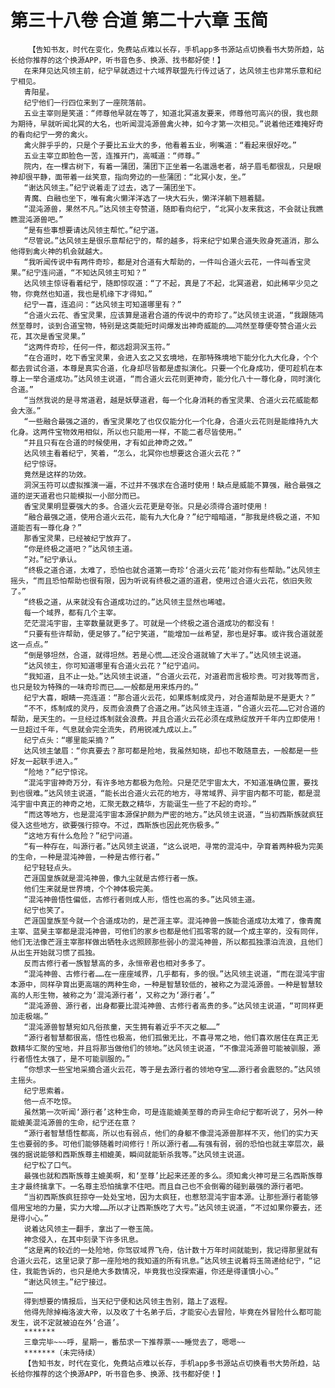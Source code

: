 # 第三十八卷 合道 第二十六章 玉简
        【告知书友，时代在变化，免费站点难以长存，手机app多书源站点切换看书大势所趋，站长给你推荐的这个换源APP，听书音色多、换源、找书都好使！】
       在来拜见达风领主前，纪宁早就透过十六域界联盟先行传过话了，达风领主也非常乐意和纪宁相见。
       青阳星。
       纪宁他们一行四位来到了一座院落前。
       五业主宰则是笑道：“师尊他早就在等了，知道北冥道友要来，师尊他可高兴的很，我也颇为期待，早就听闻北冥的大名，也听闻混沌源兽禽火神，如今才第一次相见。”说着他还难掩好奇的看向纪宁一旁的禽火。
       禽火胖乎乎的，只是个子要比五业大的多，他看着五业，咧嘴道：“看起来很好吃。”
       五业主宰立即脸色一苦，连推开门，高喊道：“师尊。”
       院内，在一棵古树下，有着一蒲团，蒲团下正坐着一名邋遢老者，胡子眉毛都很乱，只是眼神却很平静，面带着一丝笑意，指向旁边的一些蒲团：“北冥小友，坐。”
       “谢达风领主。”纪宁说着走了过去，选了一蒲团坐下。
       青魔、白融也坐下，唯有禽火懒洋洋选了一块大石头，懒洋洋躺下翘着腿。
       “混沌源兽，果然不凡。”达风领主夸赞道，随即看向纪宁，“北冥小友来我这，不会就让我瞧瞧混沌源兽吧。”
       “是有些事想要请达风领主帮忙。”纪宁道。
       “尽管说。”达风领主是很乐意帮纪宁的，帮的越多，将来纪宁如果合道失败身死道消，那么他得到禽火神的机会就越大。
       “我听闻传说中有两件奇珍，都是对合道有大帮助的，一件叫合道火云花，一件叫香宝灵果。”纪宁连问道，“不知达风领主可知？”
       达风领主惊讶看着纪宁，随即惊叹道：“了不起，真是了不起，北冥道君，如此稀罕少见之物，你竟然也知道，我也是机缘下才得知。”
       纪宁一喜，连追问：“达风领主可知道哪里有？”
       “合道火云花、香宝灵果，应该算是道君合道的传说中的奇珍了。”达风领主说道，“我跟随鸿然至尊时，谈到合道宝物，特别是这类能短时间爆发出神奇威能的……鸿然至尊便夸赞合道火云花，其次是香宝灵果。”
       “这两件奇珍，任何一件，都远超洞溟玉符。”
       “在合道时，吃下香宝灵果，会进入玄之又玄境地，在那特殊境地下能分化九大化身，个个都去尝试合道，本尊是真实合道，化身却尽皆都是虚拟演化。只要一个化身成功，便可趁机在本尊上一举合道成功。”达风领主说道，“而合道火云花则更神奇，能分化八十一尊化身，同时演化合道。”
       “当然我说的是寻常道君，越是妖孽道君，每一个化身消耗的香宝灵果、合道火云花威能都会大涨。”
       “一些融合最强之道的，香宝灵果吃了也仅仅能分化一个化身，合道火云花则是能维持九大化身。这两件宝物效用相似，所以也只能用一样，不能二者尽皆使用。”
       “并且只有在合道的时候使用，才有如此神奇之效。”
       达风领主看着纪宁，笑着，“怎么，北冥你也想要这合道火云花？”
       纪宁惊讶。
       竟然是这样的功效。
       洞溟玉符可以虚拟推演一遍，不过并不强求在合道时使用！缺点是威能不算强，融合最强之道的逆天道君也只能模拟一小部分而已。
       香宝灵果明显要强大的多。合道火云花更是夸张。只是必须得合道时使用！
       “融合最强之道，使用合道火云花，能有九大化身？”纪宁暗暗道，“那我是终极之道，不知道能否有一尊化身？”
       那香宝灵果，已经被纪宁放弃了。
       “你是终极之道吧？”达风领主道。
       “对。”纪宁承认。
       “终极之道合道，太难了，恐怕也就合道第一奇珍‘合道火云花’能对你有些帮助。”达风领主摇头，“而且恐怕帮助也很有限，因为听说有终极之道的道君，使用过合道火云花，依旧失败了。”
       “终极之道，从来就没有合道成功过的。”达风领主显然也唏嘘。
       每一个域界，都有几个主宰。
       茫茫混沌宇宙，主宰数量就更多了。可就是一个终极之道合道成功的都没有！
       “只要有些许帮助，便足够了。”纪宁笑道，“能增加一丝希望，那也是好事。或许我合道就差这一点点。”
       “倒是够坦然，合道，就得坦然。若是心慌……还没合道就输了大半了。”达风领主说道。
       “达风领主，你可知道哪里有合道火云花？”纪宁追问。
       “我知道，且不止一处。”达风领主说道，“合道火云花，对道君而言极珍贵。可对我等而言，也只是较为特殊的一味奇珍而已……一般都是用来炼丹的。”
       纪宁大喜，眼睛一亮连道：“那合道火云花，如果炼制成灵丹，对合道帮助是不是更大？”
       “不不，炼制成的灵丹，反而会浪费了合道之用。”达风领主连道，“合道火云花……它对合道的帮助，是天生的。一旦经过炼制就会浪费。并且合道火云花必须在成熟绽放开千年内立即使用！一旦超过千年，气息就会完全流失，药用锐减九成以上。”
       纪宁点头：“哪里能采摘？”
       达风领主皱眉：“你真要去？那可都是险地，我虽然知晓，却也不敢随意去，一般都是一些好友一起联手进入。”
       “险地？”纪宁惊诧。
       “混沌宇宙神奇万分，有许多地方都极为危险。只是茫茫宇宙太大，不知道准确位置，要找到也很难。”达风领主说道，“能长出合道火云花的地方，寻常域界、异宇宙内都不可能，都是混沌宇宙中真正的神奇之地，汇聚无数之精华，方能诞生一些了不起的奇珍。”
       “而这等地方，也是混沌宇宙本源保护颇为严密的地方。”达风领主说道，“当初西斯族就疯狂侵入这些地方，欲要强行掠夺。不过，西斯族也因此死伤极多。”
       “这地方有什么危险？”纪宁问道。
       “有一种存在，叫源行者。”达风领主说道，“这么说吧，寻常的混沌中，孕育着两种极为完美的生命，一种是混沌神兽，一种是古修行者。”
       纪宁轻轻点头。
       芒涯国皇族就是混沌神兽，像九尘就是古修行者一族。
       他们生来就是世界境，个个神体极完美。
       “混沌神兽悟性偏低，古修行者则成人形，悟性也高的多。”达风领主道。
       纪宁也笑了。
       芒涯国皇族至今就一个合道成功的，是芒涯主宰。混沌神兽一族能合道成功太难了，像青魔主宰、蓝昊主宰都是混沌神兽，可他们的家乡也都是他们孤零零的就一个成主宰的，没有同伴，他们无法像芒涯主宰那样做出牺牲永远照顾那些弱小的混沌神兽，所以都孤独漂泊流浪，且他们从出生开始就习惯了孤独。
       反而古修行者一族智慧高的多，永恒帝君也相对多多了。
       “混沌神兽、古修行者……在一座座域界，几乎都有，多的很。”达风领主说道，“而在混沌宇宙本源中，同样孕育出更高端的两种生命，一种是智慧较低的，被称之为混沌源兽。一种是智慧较高的人形生物，被称之为‘混沌源行者’，又称之为‘源行者’。”
       “混沌源兽、源行者，出身都要比混沌神兽、古修行者高贵的多。”达风领主说道，“可同样更加走极端。”
       “混沌源兽智慧宛如凡俗孩童，天生拥有着近乎不灭之躯……”
       “源行者智慧都很高，悟性也极高，他们孤傲无比，不喜寻常之地，他们喜欢居住在真正无数精华汇聚的宝地，并且将那当做他们的领地。”达风领主说道，“不像混沌源兽可能被驯服，源行者悟性太强了，是不可能驯服的。”
       “你想求一些宝地采摘合道火云花，等于是去源行者的领地夺宝……源行者会震怒的。”达风领主摇头。
       纪宁思索着。
       他一点不吃惊。
       虽然第一次听闻‘源行者’这种生命，可是连能媲美至尊的奇异生命纪宁都听说了，另外一种能媲美混沌源兽的生命，纪宁还在意？
       “源行者智慧悟性都高，所以也有弱点，他们的身躯不像混沌源兽那样不灭，他们的实力天生也要弱的多。可他们能够随着时间修行！所以源行者……有强有弱，弱的恐怕也就主宰层次，最强的据说能够和西斯族尊主相媲美，瞬间就能斩杀我等。”达风领主说道。
       纪宁松了口气。
       最强也就和西斯族尊主媲美啊，和‘至尊’比起来还差的多么。须知禽火神可是三名西斯族尊主才最终擒拿下。一名尊主恐怕擒拿不住吧。而且自己也不会倒霉的碰到最强的源行者吧。
       “当初西斯族疯狂掠夺一处处宝地，因为太疯狂，也惹怒混沌宇宙本源。让那些源行者能够借用宝地的力量，实力大增……所以才让西斯族吃了大亏。”达风领主说道，“不过如果你要去，还是得小心。”
       说着达风领主一翻手，拿出了一卷玉简。
       神念侵入，在其中刻录下许多讯息。
       “这是离的较近的一处险地，你驾驭域界飞舟，估计数十万年时间就能到，我记得那里就有合道火云花，这里记录了那一座险地的我知道的所有讯息。”达风领主说着将玉简递给纪宁，“记住，我能告诉的，也只是绝大多数情况，毕竟我也没探索遍，你还是得谨慎小心。”
       “谢达风领主。”纪宁接过。
       ……
       得到想要的情报后，当天纪宁便和达风领主告别，踏上了返程。
       他得先除掉梅洛波大帝，以及收了十名弟子后，才能安心去冒险，毕竟在外冒险什么都可能发生，说不定就被迫在外‘合道’。
       *******
       三章完毕~~~呼，星期一，番茄求一下推荐票~~~睡觉去了，嗯嗯~~
       *******（未完待续）
       【告知书友，时代在变化，免费站点难以长存，手机app多书源站点切换看书大势所趋，站长给你推荐的这个换源APP，听书音色多、换源、找书都好使！】